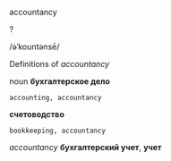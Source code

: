 accountancy

?

/əˈkountənsē/

Definitions of _accountancy_

noun
**бухгалтерское дело**

    accounting, accountancy
**счетоводство**

    bookkeeping, accountancy

_accountancy_
**бухгалтерский учет**, **учет**